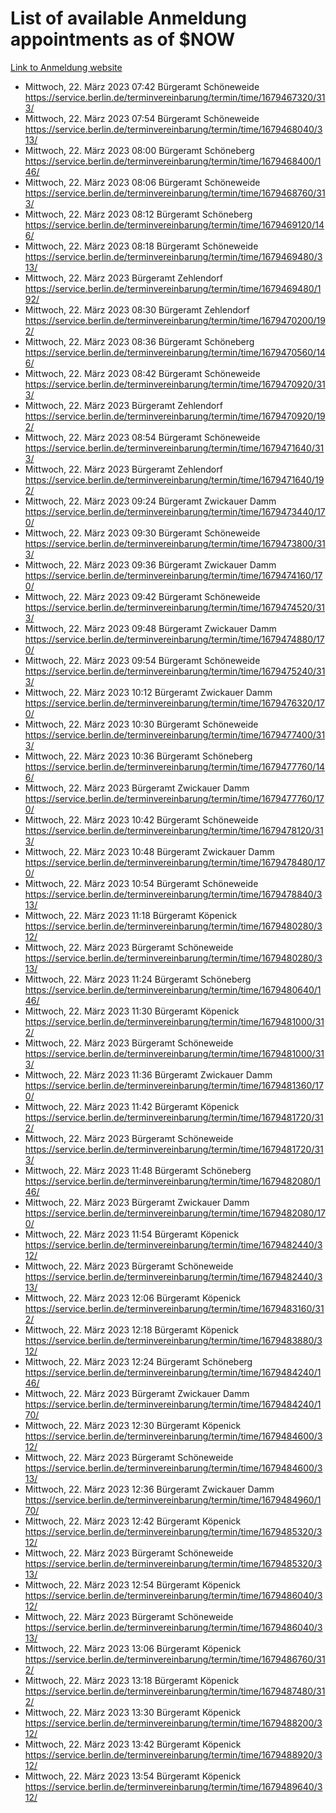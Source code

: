 # List of available Anmeldung appointments as of $NOW
[Link to Anmeldung website](https://service.berlin.de/terminvereinbarung/termin/tag.php?termin=1&anliegen[]=120686&dienstleisterlist=122210,122217,327316,122219,327312,122227,327314,122231,327346,122243,327348,122254,122252,329742,122260,329745,122262,329748,122271,327278,122273,327274,122277,327276,330436,122280,327294,122282,327290,122284,327292,122291,327270,122285,327266,122286,327264,122296,327268,150230,329760,122297,327286,122294,327284,122312,329763,122314,329775,122304,327330,122311,327334,122309,327332,317869,122281,327352,122279,329772,122283,122276,327324,122274,327326,122267,329766,122246,327318,122251,327320,122257,327322,122208,327298,122226,327300&herkunft=http%3A%2F%2Fservice.berlin.de%2Fdienstleistung%2F120686%2F)
- Mittwoch, 22. März 2023 07:42 Bürgeramt Schöneweide https://service.berlin.de/terminvereinbarung/termin/time/1679467320/313/
- Mittwoch, 22. März 2023 07:54 Bürgeramt Schöneweide https://service.berlin.de/terminvereinbarung/termin/time/1679468040/313/
- Mittwoch, 22. März 2023 08:00 Bürgeramt Schöneberg https://service.berlin.de/terminvereinbarung/termin/time/1679468400/146/
- Mittwoch, 22. März 2023 08:06 Bürgeramt Schöneweide https://service.berlin.de/terminvereinbarung/termin/time/1679468760/313/
- Mittwoch, 22. März 2023 08:12 Bürgeramt Schöneberg https://service.berlin.de/terminvereinbarung/termin/time/1679469120/146/
- Mittwoch, 22. März 2023 08:18 Bürgeramt Schöneweide https://service.berlin.de/terminvereinbarung/termin/time/1679469480/313/
- Mittwoch, 22. März 2023  Bürgeramt Zehlendorf https://service.berlin.de/terminvereinbarung/termin/time/1679469480/192/
- Mittwoch, 22. März 2023 08:30 Bürgeramt Zehlendorf https://service.berlin.de/terminvereinbarung/termin/time/1679470200/192/
- Mittwoch, 22. März 2023 08:36 Bürgeramt Schöneberg https://service.berlin.de/terminvereinbarung/termin/time/1679470560/146/
- Mittwoch, 22. März 2023 08:42 Bürgeramt Schöneweide https://service.berlin.de/terminvereinbarung/termin/time/1679470920/313/
- Mittwoch, 22. März 2023  Bürgeramt Zehlendorf https://service.berlin.de/terminvereinbarung/termin/time/1679470920/192/
- Mittwoch, 22. März 2023 08:54 Bürgeramt Schöneweide https://service.berlin.de/terminvereinbarung/termin/time/1679471640/313/
- Mittwoch, 22. März 2023  Bürgeramt Zehlendorf https://service.berlin.de/terminvereinbarung/termin/time/1679471640/192/
- Mittwoch, 22. März 2023 09:24 Bürgeramt Zwickauer Damm https://service.berlin.de/terminvereinbarung/termin/time/1679473440/170/
- Mittwoch, 22. März 2023 09:30 Bürgeramt Schöneweide https://service.berlin.de/terminvereinbarung/termin/time/1679473800/313/
- Mittwoch, 22. März 2023 09:36 Bürgeramt Zwickauer Damm https://service.berlin.de/terminvereinbarung/termin/time/1679474160/170/
- Mittwoch, 22. März 2023 09:42 Bürgeramt Schöneweide https://service.berlin.de/terminvereinbarung/termin/time/1679474520/313/
- Mittwoch, 22. März 2023 09:48 Bürgeramt Zwickauer Damm https://service.berlin.de/terminvereinbarung/termin/time/1679474880/170/
- Mittwoch, 22. März 2023 09:54 Bürgeramt Schöneweide https://service.berlin.de/terminvereinbarung/termin/time/1679475240/313/
- Mittwoch, 22. März 2023 10:12 Bürgeramt Zwickauer Damm https://service.berlin.de/terminvereinbarung/termin/time/1679476320/170/
- Mittwoch, 22. März 2023 10:30 Bürgeramt Schöneweide https://service.berlin.de/terminvereinbarung/termin/time/1679477400/313/
- Mittwoch, 22. März 2023 10:36 Bürgeramt Schöneberg https://service.berlin.de/terminvereinbarung/termin/time/1679477760/146/
- Mittwoch, 22. März 2023  Bürgeramt Zwickauer Damm https://service.berlin.de/terminvereinbarung/termin/time/1679477760/170/
- Mittwoch, 22. März 2023 10:42 Bürgeramt Schöneweide https://service.berlin.de/terminvereinbarung/termin/time/1679478120/313/
- Mittwoch, 22. März 2023 10:48 Bürgeramt Zwickauer Damm https://service.berlin.de/terminvereinbarung/termin/time/1679478480/170/
- Mittwoch, 22. März 2023 10:54 Bürgeramt Schöneweide https://service.berlin.de/terminvereinbarung/termin/time/1679478840/313/
- Mittwoch, 22. März 2023 11:18 Bürgeramt Köpenick https://service.berlin.de/terminvereinbarung/termin/time/1679480280/312/
- Mittwoch, 22. März 2023  Bürgeramt Schöneweide https://service.berlin.de/terminvereinbarung/termin/time/1679480280/313/
- Mittwoch, 22. März 2023 11:24 Bürgeramt Schöneberg https://service.berlin.de/terminvereinbarung/termin/time/1679480640/146/
- Mittwoch, 22. März 2023 11:30 Bürgeramt Köpenick https://service.berlin.de/terminvereinbarung/termin/time/1679481000/312/
- Mittwoch, 22. März 2023  Bürgeramt Schöneweide https://service.berlin.de/terminvereinbarung/termin/time/1679481000/313/
- Mittwoch, 22. März 2023 11:36 Bürgeramt Zwickauer Damm https://service.berlin.de/terminvereinbarung/termin/time/1679481360/170/
- Mittwoch, 22. März 2023 11:42 Bürgeramt Köpenick https://service.berlin.de/terminvereinbarung/termin/time/1679481720/312/
- Mittwoch, 22. März 2023  Bürgeramt Schöneweide https://service.berlin.de/terminvereinbarung/termin/time/1679481720/313/
- Mittwoch, 22. März 2023 11:48 Bürgeramt Schöneberg https://service.berlin.de/terminvereinbarung/termin/time/1679482080/146/
- Mittwoch, 22. März 2023  Bürgeramt Zwickauer Damm https://service.berlin.de/terminvereinbarung/termin/time/1679482080/170/
- Mittwoch, 22. März 2023 11:54 Bürgeramt Köpenick https://service.berlin.de/terminvereinbarung/termin/time/1679482440/312/
- Mittwoch, 22. März 2023  Bürgeramt Schöneweide https://service.berlin.de/terminvereinbarung/termin/time/1679482440/313/
- Mittwoch, 22. März 2023 12:06 Bürgeramt Köpenick https://service.berlin.de/terminvereinbarung/termin/time/1679483160/312/
- Mittwoch, 22. März 2023 12:18 Bürgeramt Köpenick https://service.berlin.de/terminvereinbarung/termin/time/1679483880/312/
- Mittwoch, 22. März 2023 12:24 Bürgeramt Schöneberg https://service.berlin.de/terminvereinbarung/termin/time/1679484240/146/
- Mittwoch, 22. März 2023  Bürgeramt Zwickauer Damm https://service.berlin.de/terminvereinbarung/termin/time/1679484240/170/
- Mittwoch, 22. März 2023 12:30 Bürgeramt Köpenick https://service.berlin.de/terminvereinbarung/termin/time/1679484600/312/
- Mittwoch, 22. März 2023  Bürgeramt Schöneweide https://service.berlin.de/terminvereinbarung/termin/time/1679484600/313/
- Mittwoch, 22. März 2023 12:36 Bürgeramt Zwickauer Damm https://service.berlin.de/terminvereinbarung/termin/time/1679484960/170/
- Mittwoch, 22. März 2023 12:42 Bürgeramt Köpenick https://service.berlin.de/terminvereinbarung/termin/time/1679485320/312/
- Mittwoch, 22. März 2023  Bürgeramt Schöneweide https://service.berlin.de/terminvereinbarung/termin/time/1679485320/313/
- Mittwoch, 22. März 2023 12:54 Bürgeramt Köpenick https://service.berlin.de/terminvereinbarung/termin/time/1679486040/312/
- Mittwoch, 22. März 2023  Bürgeramt Schöneweide https://service.berlin.de/terminvereinbarung/termin/time/1679486040/313/
- Mittwoch, 22. März 2023 13:06 Bürgeramt Köpenick https://service.berlin.de/terminvereinbarung/termin/time/1679486760/312/
- Mittwoch, 22. März 2023 13:18 Bürgeramt Köpenick https://service.berlin.de/terminvereinbarung/termin/time/1679487480/312/
- Mittwoch, 22. März 2023 13:30 Bürgeramt Köpenick https://service.berlin.de/terminvereinbarung/termin/time/1679488200/312/
- Mittwoch, 22. März 2023 13:42 Bürgeramt Köpenick https://service.berlin.de/terminvereinbarung/termin/time/1679488920/312/
- Mittwoch, 22. März 2023 13:54 Bürgeramt Köpenick https://service.berlin.de/terminvereinbarung/termin/time/1679489640/312/
